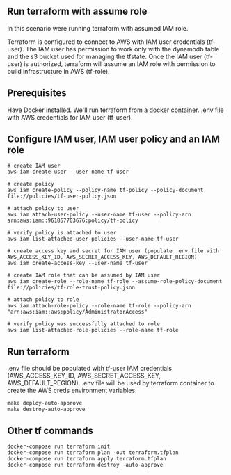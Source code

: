 
## Run terraform with assume role

In this scenario were running terraform with assumed IAM role.

Terraform is configured to connect to AWS with IAM user credentials (tf-user). The IAM user has permission to work only with the dynamodb table and the s3 bucket used for managing the tfstate.
Once the IAM user (tf-user) is authorized, terraform will assume an IAM role with permission to build infrastructure in AWS (tf-role).

## Prerequisites

Have Docker installed. We'll run terraform from a docker container.
.env file with AWS credentials for IAM user (tf-user).


## Configure IAM user, IAM user policy and an IAM role
```
# create IAM user
aws iam create-user --user-name tf-user

# create policy
aws iam create-policy --policy-name tf-policy --policy-document file://policies/tf-user-policy.json

# attach policy to user
aws iam attach-user-policy --user-name tf-user --policy-arn arn:aws:iam::961857703676:policy/tf-policy

# verify policy is attached to user
aws iam list-attached-user-policies --user-name tf-user

# create access key and secret for IAM user (populate .env file with AWS_ACCESS_KEY_ID, AWS_SECRET_ACCESS_KEY, AWS_DEFAULT_REGION)
aws iam create-access-key --user-name tf-user

# create IAM role that can be assumed by IAM user
aws iam create-role --role-name tf-role --assume-role-policy-document file://policies/tf-role-trust-policy.json

# attach policy to role
aws iam attach-role-policy --role-name tf-role --policy-arn "arn:aws:iam::aws:policy/AdministratorAccess"

# verify policy was successfully attached to role
aws iam list-attached-role-policies --role-name tf-role
```

## Run terraform

.env file should be populated with tf-user IAM credentials (AWS_ACCESS_KEY_ID, AWS_SECRET_ACCESS_KEY, AWS_DEFAULT_REGION).
.env file will be used by terraform container to create the AWS creds environment variables.

```
make deploy-auto-approve
make destroy-auto-approve
```

## Other tf commands
```
docker-compose run terraform init
docker-compose run terraform plan -out terraform.tfplan
docker-compose run terraform apply terraform.tfplan
docker-compose run terraform destroy -auto-approve
```